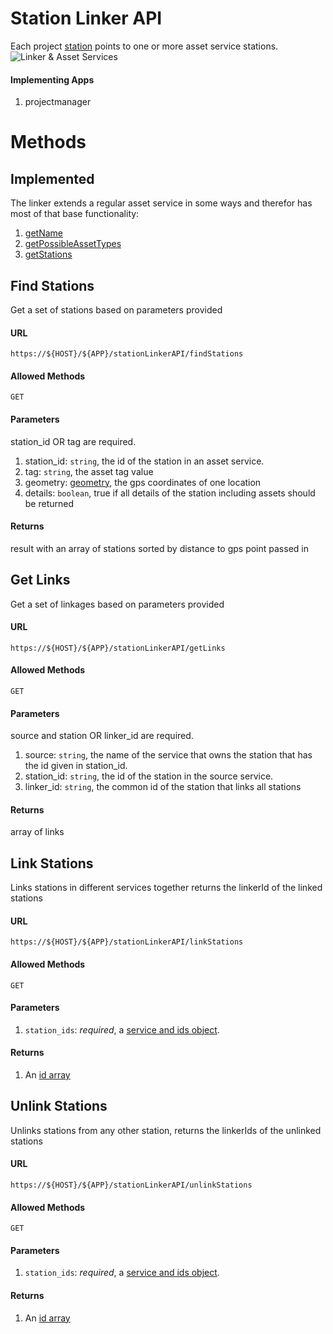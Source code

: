 Station Linker API
=========

Each project [station](project/station_wrapper.schema) points to one or more asset service stations.
![Linker & Asset Services](https://docs.google.com/drawings/d/1tDv9OEJDpCHqTEdCGpnFeng-IpughLqgyBbWlMxdpkk/pub?w=949&h=666 "Linker & Asset Services")

#### Implementing Apps

1. projectmanager

Methods
=======

Implemented
----------

The linker extends a regular asset service in some ways and therefor has most of that base functionality:

1. [getName](./assetAPI.md#get-name)
1. [getPossibleAssetTypes](./assetAPI.md#get-possible-asset-types)
1. [getStations](./assetAPI.md#get-stations)

Find Stations
-----

Get a set of stations based on parameters provided

#### URL

`https://${HOST}/${APP}/stationLinkerAPI/findStations`

#### Allowed Methods

`GET`

#### Parameters

station_id OR tag are required.

1. station_id: `string`, the id of the station in an asset service.
1. tag: `string`, the asset tag value
1. geometry: [geometry](../../resources/schema/general/geometry.schema), the gps coordinates of one location
1. details: `boolean`, true if all details of the station including assets should be returned

#### Returns

result with an array of stations sorted by distance to gps point passed in

Get Links
-----

Get a set of linkages based on parameters provided

#### URL

`https://${HOST}/${APP}/stationLinkerAPI/getLinks`

#### Allowed Methods

`GET`

#### Parameters

source and station OR linker_id are required.

1. source: `string`, the name of the service that owns the station that has the id given in station_id.
1. station_id: `string`, the id of the station in the source service.
1. linker_id: `string`, the common id of the station that links all stations

#### Returns

array of links

Link Stations
-----

Links stations in different services together returns the linkerId of the linked stations

#### URL

`https://${HOST}/${APP}/stationLinkerAPI/linkStations`


#### Allowed Methods

`GET`

#### Parameters

1. `station_ids`: _required_, a [service and ids object](../../resources/schema/spidamin/asset/service_and_ids.schema).

#### Returns

1. An [id array](../../resources/schema/general/ids.schema)

Unlink Stations
-----

Unlinks stations from any other station, returns the linkerIds of the unlinked stations

#### URL

`https://${HOST}/${APP}/stationLinkerAPI/unlinkStations`

#### Allowed Methods

`GET`

#### Parameters

1. `station_ids`: _required_, a [service and ids object](../../resources/schema/spidamin/asset/service_and_ids.schema).

#### Returns

1. An [id array](../../resources/schema/general/ids.schema)
